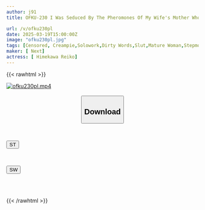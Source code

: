 ```yaml
---
author: j91
title: OFKU-230 I Was Seduced By The Pheromones Of My Wife's Mother Who Came To Tokyo From Niigata... Reiko Himekawa

url: /v/ofku230pl
date: 2025-03-19T15:00:00Z
image: "ofku230pl.jpg"
tags: [Censored, Creampie,Solowork,Dirty Words,Slut,Mature Woman,Stepmother	]
maker: [ Next]
actress: [ Himekawa Reiko]
---
```



{{< rawhtml >}}

<div class="video" data-videoid="gd8e8MdBKmUq1ax">
    <a href="javascript:;">
        <img src="/v/ofku230pl/ofku230pl.jpg" width="WIDTH" height="HEIGHT" alt="ofku230pl.mp4" loading="lazy">
    </a>
</div>

<script type="text/javascript" src="https://j91.asia/asset/on-demand-st.js"></script>

<br>
  <link rel="stylesheet" href="https://j91.asia/asset/bs5.css">
  
  <center>
  <button class="btn btn-primary" type="button" data-bs-toggle="collapse" data-bs-target=".multi-collapse" aria-expanded="false" aria-controls="multiCollapseExample1 multiCollapseExample2"><h2>Download</h2></button></center>
</p>
<div class="row">
  <div class="col">
    <div class="collapse multi-collapse" id="multiCollapseExample1">
      <div class="card card-body">
	      	      <br>
<div class="buttons">  
<p><a href="/v/ofku230pl/st.html" target="_blank"><button class="btn-hover color-3"><i class="fa fa-download"></i> ST</button></a></p></div>
    </div>
  </div>
</div>
  <div class="col">
    <div class="collapse multi-collapse" id="multiCollapseExample2">
      <div class="card card-body">
	      <br>
<div class="buttons">
<p><a href="/v/ofku230pl/sw.html" target="_blank"><button class="btn-hover color-2"><i class="fa fa-download"></i> SW</button></a></p></div>
<br><br>
      </div>
    </div>
  </div>
</div>

{{< /rawhtml >}}